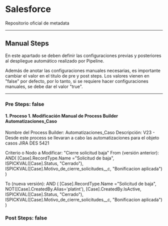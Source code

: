 # Salesforce

Repositorio oficial de metadata

--------

## Manual Steps

En este apartado se deben definir las configuraciones previas y posteriores al despliegue automático realizado por Pipeline.

Además de anotar las configuraciones manuales necesarias, es importante cambiar el valor en el titulo de pre y post steps. Los valores vienen en "false" por defecto, por lo tanto, si se requiere hacer configuraciones manuales, se debe dar el valor "true".

--------

### Pre Steps: false 
 

#### 1. Proceso 1. Modificación Manual de Process Builder Automatizaciones_Caso

Nombre del Process Builder: Automatizaciones_Caso
Descripción: V23 - Desde este process se llevaran a cabo las automatizaciones para el objeto casos JIRA DES 5421

Criterio o Nodo a Modificar: "Cierre solicitud baja"
From (versión anterior):
AND(
        [Case].RecordType.Name ="Solicitud de baja",
        ISPICKVAL([Case].Status, "Cerrado"),
        ISPICKVAL([Case].Motivo_de_cierre_solicitudes__c, "Bonificacion aplicada")
    )

To (nueva versión): 
AND	(
		[Case].RecordType.Name ="Solicitud de baja",
		NOT([Case].CreatedBy.Alias='platint'),
		[Case].CreatedBy.IsActive,
		ISPICKVAL([Case].Status, "Cerrado"),
		ISPICKVAL([Case].Motivo_de_cierre_solicitudes__c, "Bonificacion aplicada")
	)

### Post Steps: false




